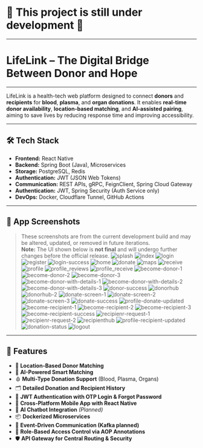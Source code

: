 # 🚧 This project is still under development 🚧

---

# LifeLink – The Digital Bridge Between Donor and Hope

---

LifeLink is a health-tech web platform designed to connect **donors** and **recipients** for **blood**, **plasma**, and **organ donations**. It enables **real-time donor availability**, **location-based matching**, and **AI-assisted pairing**, aiming to save lives by reducing response time and improving accessibility.

---

## 🛠️ Tech Stack

- **Frontend:** React Native
- **Backend:** Spring Boot (Java), Microservices  
- **Storage:** PostgreSQL, Redis
- **Authentication:** JWT (JSON Web Tokens)
- **Communication:** REST APIs, gRPC, FeignClient, Spring Cloud Gateway
- **Authentication:** JWT, Spring Security (Auth Service only)
- **DevOps:** Docker, Cloudflare Tunnel, GitHub Actions

---

## 📸 App Screenshots
> These screenshots are from the current development build and may be altered, updated, or removed in future iterations.  
> **Note:** The UI shown below is **not final** and will undergo further changes before the official release.
![splash](https://github.com/user-attachments/assets/fb5c60aa-04d3-4a76-89ea-33cd731f4d77)
![index](https://github.com/user-attachments/assets/f79e082b-dccc-4dee-afcf-54f1001ac756)
![login](https://github.com/user-attachments/assets/fde79f9e-f45c-4037-acd2-df26799b899a)
![register](https://github.com/user-attachments/assets/8e155446-325e-4df5-a659-9abcb87568b2)
![login-success](https://github.com/user-attachments/assets/eab7aff5-4357-498a-894e-5bbc055db8b2)
![home](https://github.com/user-attachments/assets/eb382587-05d6-455c-83f3-45dadb566372)
![donate](https://github.com/user-attachments/assets/bd824c82-5aa7-4aed-b36b-b9d5827f46c8)
![maps](https://github.com/user-attachments/assets/19723101-95c2-4013-a8b6-fbc46881d116)
![receive](https://github.com/user-attachments/assets/f03e53dd-941f-458a-b849-d87fe6426317)
![profile](https://github.com/user-attachments/assets/bdf7aa0e-0e7b-4906-9865-7ba3ad3143cb)
![profile_reviews](https://github.com/user-attachments/assets/eb5131c2-6e7d-4b38-ad3c-8a24b2d7fb1e)
![profile_receive](https://github.com/user-attachments/assets/5a91ec3a-7cc2-4efe-a7b6-d5b62af3a618)
![become-donor-1](https://github.com/user-attachments/assets/b1e18d3f-2aff-48cb-8798-419fc6ff4bee)
![become-donor-2](https://github.com/user-attachments/assets/fcc716cb-dc17-451c-b73e-d29421be7735)
![become-donor-3](https://github.com/user-attachments/assets/bf97b891-50c9-42d1-956e-9c8c16d93a60)
![become-donor-with-details-1](https://github.com/user-attachments/assets/2ac3bc75-ab3f-42e0-9087-bd42f54c8375)
![become-donor-with-details-2](https://github.com/user-attachments/assets/329acd81-d6c8-4565-8baf-4b5d729f0332)
![become-donor-with-details-3](https://github.com/user-attachments/assets/d56cf44c-57fa-4695-8cf5-82c6f209770b)
![donor-success](https://github.com/user-attachments/assets/02cff71d-c20b-4d85-8a8e-3ccfc2986b7f)
![donorhub](https://github.com/user-attachments/assets/a13dd7ec-d158-47b3-8980-3602c8d7cbea)
![donorhub-2](https://github.com/user-attachments/assets/b3bfac4f-a3b3-4c0c-bc54-23b35373925b)
![donate-screen-1](https://github.com/user-attachments/assets/994cccb0-8ba9-495a-a2e5-887d3078a0c6)
![donate-screen-2](https://github.com/user-attachments/assets/46c3a254-a4e3-41ce-80fc-7b031aeeb5ae)
![donate-screen-3](https://github.com/user-attachments/assets/c0b2ae90-e86b-46ab-b92e-e5f138b6ea2a)
![donate-success](https://github.com/user-attachments/assets/d56a298c-e403-4d33-95d2-c15b9b9e9cec)
![profile-donate-updated](https://github.com/user-attachments/assets/b90bd9ef-b823-4371-95fb-818b37ed82b2)
![become-recipient-1](https://github.com/user-attachments/assets/5ad7e06b-ba9c-46e5-b661-6a5e56f27136)
![become-recipient-2](https://github.com/user-attachments/assets/622df0dc-9415-4213-a17a-4d08760363d7)
![become-recipient-3](https://github.com/user-attachments/assets/c17cd73a-5879-4de4-ab1b-c59272789299)
![become-recipient-success](https://github.com/user-attachments/assets/aa09c710-045b-48a4-ab72-2baa5dcff8a0)
![recipienr-request-1](https://github.com/user-attachments/assets/a6fbb2c3-20f5-42fc-83aa-8811648c4ef6)
![recipienr-request-2](https://github.com/user-attachments/assets/b429bbee-22dc-47ff-aa9f-9674fe82d145)
![recipienthub](https://github.com/user-attachments/assets/43db6f23-623b-47a3-a50b-1ef1a47587d4)
![profile-recipient-updated](https://github.com/user-attachments/assets/04872a4d-d906-401f-9edd-be88b82bb2e5)
![donation-status](https://github.com/user-attachments/assets/4bf67290-d78e-49df-9dff-afe9185752c4)
![logout](https://github.com/user-attachments/assets/d73be18e-7679-4c19-b1da-2ac87a4ea190)

---

## 🎯 Features

- 📍 **Location-Based Donor Matching**
- 🤖 **AI-Powered Smart Matching**
- 🩸 **Multi-Type Donation Support** (Blood, Plasma, Organs)
- 🗂️ **Detailed Donation and Recipient History**
- 🔐 **JWT Authentication with OTP Login & Forgot Password**
- 📱 **Cross-Platform Mobile App with React Native**
- 🧠 **AI Chatbot Integration** *(Planned)*
- 📦 **Dockerized Microservices**
- 🔁 **Event-Driven Communication (Kafka planned)**
- 🧾 **Role-Based Access Control via AOP Annotations**
- 🛡️ **API Gateway for Central Routing & Security**
